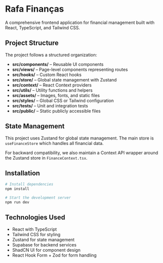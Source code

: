 
# Rafa Finanças

A comprehensive frontend application for financial management built with React, TypeScript, and Tailwind CSS.

## Project Structure

The project follows a structured organization:

- **src/components/** – Reusable UI components
- **src/views/** – Page-level components representing routes
- **src/hooks/** – Custom React hooks
- **src/store/** – Global state management with Zustand
- **src/context/** – React Context providers
- **src/utils/** – Utility functions and helpers
- **src/assets/** – Images, fonts, and static files
- **src/styles/** – Global CSS or Tailwind configuration
- **src/tests/** – Unit and integration tests
- **src/public/** – Static publicly accessible files

## State Management

This project uses Zustand for global state management. The main store is `useFinanceStore` which handles all financial data.

For backward compatibility, we also maintain a Context API wrapper around the Zustand store in `FinanceContext.tsx`.

## Installation

```bash
# Install dependencies
npm install

# Start the development server
npm run dev
```

## Technologies Used

- React with TypeScript
- Tailwind CSS for styling
- Zustand for state management
- Supabase for backend services
- ShadCN UI for component design
- React Hook Form + Zod for form handling
